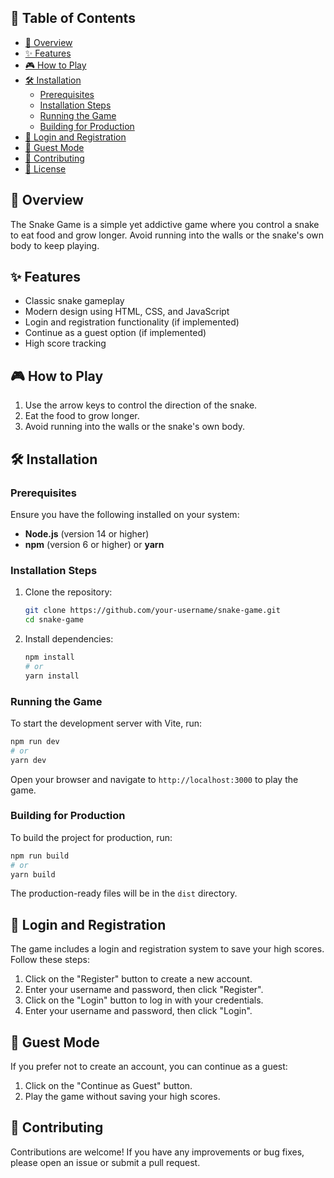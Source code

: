 ## 📖 Table of Contents

- [🎉 Overview](#-overview)
- [✨ Features](#-features)
- [🎮 How to Play](#-how-to-play)
- [🛠️ Installation](#-installation)
  - [Prerequisites](#prerequisites)
  - [Installation Steps](#installation-steps)
  - [Running the Game](#running-the-game)
  - [Building for Production](#building-for-production)
- [🔐 Login and Registration](#-login-and-registration)
- [👤 Guest Mode](#-guest-mode)
- [🤝 Contributing](#-contributing)
- [📜 License](#-license)

## 🎉 Overview

The Snake Game is a simple yet addictive game where you control a snake to eat food and grow longer. Avoid running into the walls or the snake's own body to keep playing.

## ✨ Features

- Classic snake gameplay
- Modern design using HTML, CSS, and JavaScript
- Login and registration functionality (if implemented)
- Continue as a guest option (if implemented)
- High score tracking

## 🎮 How to Play

1. Use the arrow keys to control the direction of the snake.
2. Eat the food to grow longer.
3. Avoid running into the walls or the snake's own body.

## 🛠️ Installation

### Prerequisites

Ensure you have the following installed on your system:

- **Node.js** (version 14 or higher)
- **npm** (version 6 or higher) or **yarn**

### Installation Steps

1. Clone the repository:

   ```sh
   git clone https://github.com/your-username/snake-game.git
   cd snake-game
   ```

2. Install dependencies:
   ```sh
   npm install
   # or
   yarn install
   ```

### Running the Game

To start the development server with Vite, run:

```sh
npm run dev
# or
yarn dev
```

Open your browser and navigate to `http://localhost:3000` to play the game.

### Building for Production

To build the project for production, run:

```sh
npm run build
# or
yarn build
```

The production-ready files will be in the `dist` directory.

## 🔐 Login and Registration

The game includes a login and registration system to save your high scores. Follow these steps:

1. Click on the "Register" button to create a new account.
2. Enter your username and password, then click "Register".
3. Click on the "Login" button to log in with your credentials.
4. Enter your username and password, then click "Login".

## 👤 Guest Mode

If you prefer not to create an account, you can continue as a guest:

1. Click on the "Continue as Guest" button.
2. Play the game without saving your high scores.

## 🤝 Contributing

Contributions are welcome! If you have any improvements or bug fixes, please open an issue or submit a pull request.

